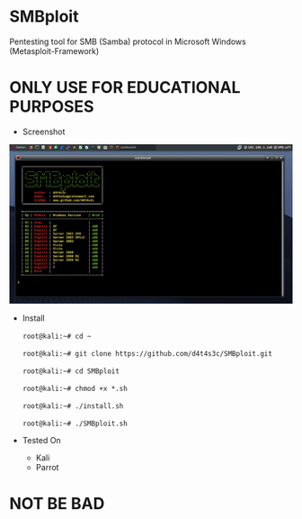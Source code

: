 # SMBploit

Pentesting tool for SMB (Samba) protocol in Microsoft Windows (Metasploit-Framework)

# ONLY USE FOR EDUCATIONAL PURPOSES

* Screenshot


![](/screenshot/s.png)

* Install

   ``` root@kali:~# cd ~ ```

   ``` root@kali:~# git clone https://github.com/d4t4s3c/SMBploit.git ```

   ``` root@kali:~# cd SMBploit ```

   ``` root@kali:~# chmod +x *.sh ```

   ``` root@kali:~# ./install.sh ```

   ``` root@kali:~# ./SMBploit.sh ```

* Tested On

  * Kali
  * Parrot

# NOT BE BAD


